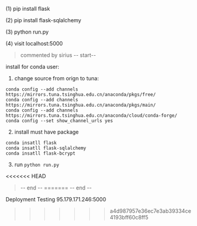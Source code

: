 (1) pip install flask

(2) pip install flask-sqlalchemy 

(3) python run.py

(4) visit localhost:5000

> commented by sirius
> -- start--

install for conda user:
1. change source from orign to tuna:

```
conda config --add channels https://mirrors.tuna.tsinghua.edu.cn/anaconda/pkgs/free/
conda config --add channels https://mirrors.tuna.tsinghua.edu.cn/anaconda/pkgs/main/
conda config --add channels https://mirrors.tuna.tsinghua.edu.cn/anaconda/cloud/conda-forge/
conda config --set show_channel_urls yes
```

2. install must have package

```
conda insatll flask
conda insatll flask-sqlalchemy
conda insatll flask-bcrypt
```

3. run `python run.py`

<<<<<<< HEAD
> -- end --
=======
> -- end --

Deployment Testing
95.179.171.246:5000
>>>>>>> a4d987957e36ec7e3ab39334ce4193bff60c8ff5
